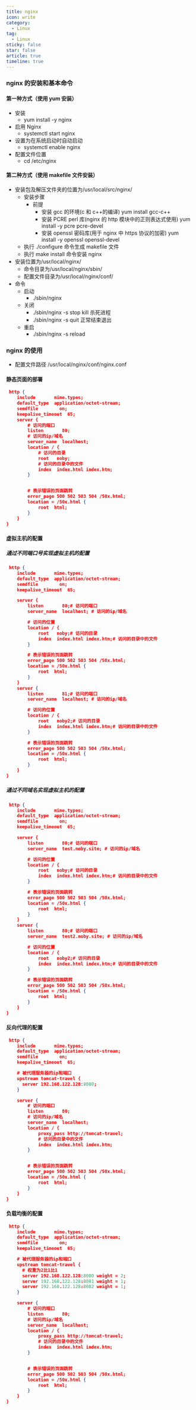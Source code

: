 ```yaml
---
title: nginx
icon: write
category:
  - Linux
tag:
  - Linux
sticky: false
star: false
article: true
timeline: true
---
```


### nginx 的安装和基本命令

#### 第一种方式（使用 yum 安装）

- 安装
  - yum install -y nginx
- 启用 Nginx
  - systemctl start nginx
- 设置为在系统启动时自动启动
  - systemctl enable nginx
- 配置文件位置
  - cd /etc/nginx

#### 第二种方式（使用 makefile 文件安装）

- 安装包及解压文件夹的位置为/usr/local/src/nginx/
  - 安装步骤
    - 前提
      - 安装 gcc 的环境(c 和 c++的编译) yum install gcc-c++
      - 安装 PCRE perl 库(nginx 的 http 模块中的正则表达式使用) yum install -y pcre pcre-devel
      - 安装 openssl 密码库(用于 nginx 中 https 协议的加密) yum install -y openssl openssl-devel
  - 执行 ./configure 命令生成 makefile 文件
  - 执行 make install 命令安装 nginx
- 安装位置为/usr/local/nginx/
  - 命令目录为/usr/local/nginx/sbin/
  - 配置文件目录为/usr/local/nginx/conf/
- 命令
  - 启动
    - ./sbin/nginx
  - 关闭
    - ./sbin/nginx -s stop kill 杀死进程
    - ./sbin/nginx -s quit 正常结束退出
  - 重启
    - ./sbin/nginx -s reload

### nginx 的使用

- 配置文件路径 /usr/local/nginx/conf/nginx.conf

#### 静态页面的部署

```json
 http {
    include       mime.types;
    default_type  application/octet-stream;
    sendfile        on;
    keepalive_timeout  65;
    server {
        # 访问的端口
        listen       80;
        # 访问的ip/域名
        server_name  localhost;
        location / {
            # 访问的目录
            root   noby;
            # 访问的目录中的文件
            index  index.html index.htm;
        }


        # 表示错误的页面跳转
        error_page 500 502 503 504 /50x.html;
        location = /50x.html {
            root  html;
        }
    }
}
```

#### 虚拟主机的配置

##### 通过不同端口号实现虚拟主机的配置

```json
 http {
    include       mime.types;
    default_type  application/octet-stream;
    sendfile        on;
    keepalive_timeout  65;

    server {
        listen       80;# 访问的端口
        server_name  localhost; # 访问的ip/域名

        # 访问的位置
        location / {
            root   noby;# 访问的目录
            index  index.html index.htm;# 访问的目录中的文件
        }

        # 表示错误的页面跳转
        error_page 500 502 503 504 /50x.html;
        location = /50x.html {
            root  html;
        }
    }
    server {
        listen       81;# 访问的端口
        server_name  localhost; # 访问的ip/域名

        # 访问的位置
        location / {
            root   noby2;# 访问的目录
            index  index.html index.htm;# 访问的目录中的文件
        }

        # 表示错误的页面跳转
        error_page 500 502 503 504 /50x.html;
        location = /50x.html {
            root  html;
        }
    }
}
```

##### 通过不同域名实现虚拟主机的配置

```json
 http {
    include       mime.types;
    default_type  application/octet-stream;
    sendfile        on;
    keepalive_timeout  65;

    server {
        listen       80;# 访问的端口
        server_name  test.noby.site; # 访问的ip/域名

        # 访问的位置
        location / {
            root   noby;# 访问的目录
            index  index.html index.htm;# 访问的目录中的文件
        }

        # 表示错误的页面跳转
        error_page 500 502 503 504 /50x.html;
        location = /50x.html {
            root  html;
        }
    }
    server {
        listen       80;# 访问的端口
        server_name  test2.noby.site; # 访问的ip/域名

        # 访问的位置
        location / {
            root   noby2;# 访问的目录
            index  index.html index.htm;# 访问的目录中的文件
        }

        # 表示错误的页面跳转
        error_page 500 502 503 504 /50x.html;
        location = /50x.html {
            root  html;
        }
    }
}
```

#### 反向代理的配置

```json
 http {
    include       mime.types;
    default_type  application/octet-stream;
    sendfile        on;
    keepalive_timeout  65;

    # 被代理服务器的ip和端口
    upstream tomcat-travel {
      server 192.168.122.128:8080;
    }

    server {
        # 访问的端口
        listen       80;
        # 访问的ip/域名
        server_name  localhost;
        location / {
            proxy_pass http://tomcat-travel;
            # 访问的目录中的文件
            index  index.html index.htm;
        }


        # 表示错误的页面跳转
        error_page 500 502 503 504 /50x.html;
        location = /50x.html {
            root  html;
        }
    }
}
```

#### 负载均衡的配置

```json
 http {
    include       mime.types;
    default_type  application/octet-stream;
    sendfile        on;
    keepalive_timeout  65;

    # 被代理服务器的ip和端口
    upstream tomcat-travel {
      # 权重为2比1比1
      server 192.168.122.128:8080 weight = 2;
      server 192.168.122.128:8081 weight = 1;
      server 192.168.122.128:8082 weight = 1;
    }

    server {
        # 访问的端口
        listen       80;
        # 访问的ip/域名
        server_name  localhost;
        location / {
            proxy_pass http://tomcat-travel;
            # 访问的目录中的文件
            index  index.html index.htm;
        }


        # 表示错误的页面跳转
        error_page 500 502 503 504 /50x.html;
        location = /50x.html {
            root  html;
        }
    }
}
```
